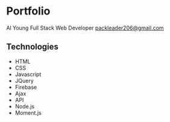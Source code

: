 # Portfolio

Al Young
Full Stack Web Developer
packleader206@gmail.com

## Technologies

- HTML
- CSS
- Javascript
- JQuery
- Firebase
- Ajax
- API
- Node.js
- Moment.js
